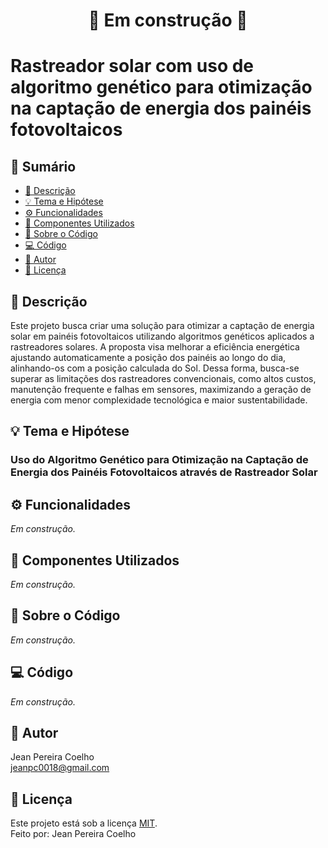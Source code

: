<h1 align="center"> 
	🚧 Em construção 🚧
</h1>

# Rastreador solar com uso de algoritmo genético para otimização na captação de energia dos painéis fotovoltaicos

<!-- ---------------------------------------------------------------------- -->

## 📄 Sumário
- [📝 Descrição](#-descrição)
- [💡 Tema e Hipótese](#tema-e-hipotese)
- [⚙️ Funcionalidades](#-funcionalidades)
- [🔧 Componentes Utilizados](#-componentes-utilizados)
- [📂 Sobre o Código](#-sobre-o-código)
- [💻 Código](#-código)
- [🦸 Autor](#-autor)
- [📜 Licença](#-licença)

<!-- ---------------------------------------------------------------------- -->
<!-- DESCRIÇÃO -->
## 📄 Descrição
Este projeto busca criar uma solução para otimizar a captação de energia solar em painéis fotovoltaicos utilizando algoritmos genéticos aplicados a rastreadores solares. A proposta visa melhorar a eficiência energética ajustando automaticamente a posição dos painéis ao longo do dia, alinhando-os com a posição calculada do Sol. Dessa forma, busca-se superar as limitações dos rastreadores convencionais, como altos custos, manutenção frequente e falhas em sensores, maximizando a geração de energia com menor complexidade tecnológica e maior sustentabilidade.

<!-- ---------------------------------------------------------------------- -->
<!-- TEMA E HIPOTESE -->
## 💡 Tema e Hipótese
### Uso do Algoritmo Genético para Otimização na Captação de Energia dos Painéis Fotovoltaicos através de Rastreador Solar

<!-- ---------------------------------------------------------------------- -->
<!-- FUNCIONALIDADES -->
## ⚙️ Funcionalidades
_Em construção._

<!-- ---------------------------------------------------------------------- -->
<!-- COMPONENTES UTILIZADOS -->
## 🔧 Componentes Utilizados
_Em construção._

<!-- ---------------------------------------------------------------------- -->
<!-- SOBRE O CÓDIGO -->
## 📂 Sobre o Código
_Em construção._

<!-- ---------------------------------------------------------------------- -->
<!-- CÓDIGO -->
## 💻 Código
_Em construção._

<!-- ---------------------------------------------------------------------- -->
<!-- AUTOR -->
## 🦸 Autor
Jean Pereira Coelho  
[jeanpc0018@gmail.com](mailto:jeanpc0018@gmail.com)

<!-- ---------------------------------------------------------------------- -->
<!-- LICENÇA -->
## 📝 Licença

Este projeto está sob a licença [MIT](./LICENSE).  
Feito por: Jean Pereira Coelho
